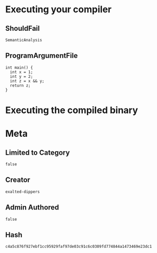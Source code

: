 # Executing your compiler

## ShouldFail

```
SemanticAnalysis
```

## ProgramArgumentFile

```
int main() {
  int x = 1;
  int y = 2;
  int z = x && y; 
  return z;
}

```

# Executing the compiled binary

# Meta

## Limited to Category

```
false
```

## Creator

```
exalted-dippers
```

## Admin Authored

```
false
```

## Hash

```
c4a5c876f927ebf1cc95929faf97de03c91c6c0309fd774844a1473469e23dc1
```
